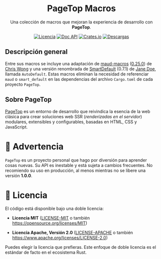<div align="center">

<h1>PageTop Macros</h1>

<p>Una colección de macros que mejoran la experiencia de desarrollo con <strong>PageTop</strong>.</p>

[![Licencia](https://img.shields.io/badge/license-MIT%2FApache-blue.svg?label=Licencia&style=for-the-badge)](#-license)
[![Doc API](https://img.shields.io/docsrs/pagetop-macros?label=Doc%20API&style=for-the-badge&logo=Docs.rs)](https://docs.rs/pagetop-macros)
[![Crates.io](https://img.shields.io/crates/v/pagetop-macros.svg?style=for-the-badge&logo=ipfs)](https://crates.io/crates/pagetop-macros)
[![Descargas](https://img.shields.io/crates/d/pagetop-macros.svg?label=Descargas&style=for-the-badge&logo=transmission)](https://crates.io/crates/pagetop-macros)

</div>

## Descripción general

Entre sus macros se incluye una adaptación de [maud-macros](https://crates.io/crates/maud_macros)
([0.25.0](https://github.com/lambda-fairy/maud/tree/v0.25.0/maud_macros)) de
[Chris Wong](https://crates.io/users/lambda-fairy) y una versión renombrada de
[SmartDefault](https://crates.io/crates/smart_default) (0.7.1) de
[Jane Doe](https://crates.io/users/jane-doe), llamada `AutoDefault`. Estas macros eliminan la
necesidad de referenciar `maud` o `smart_default` en las dependencias del archivo `Cargo.toml` de
cada proyecto `PageTop`.

## Sobre PageTop

[PageTop](https://docs.rs/pagetop) es un entorno de desarrollo que reivindica la esencia de la web
clásica para crear soluciones web SSR (*renderizadas en el servidor*) modulares, extensibles y
configurables, basadas en HTML, CSS y JavaScript.


# 🚧 Advertencia

`PageTop` es un proyecto personal que hago por diversión para aprender cosas nuevas. Su API es
inestable y está sujeta a cambios frecuentes. No recomiendo su uso en producción, al menos mientras
no se libere una versión **1.0.0**.


# 📜 Licencia

El código está disponible bajo una doble licencia:

  * **Licencia MIT**
    ([LICENSE-MIT](LICENSE-MIT) o también https://opensource.org/licenses/MIT)

  * **Licencia Apache, Versión 2.0**
    ([LICENSE-APACHE](LICENSE-APACHE) o también https://www.apache.org/licenses/LICENSE-2.0)

Puedes elegir la licencia que prefieras. Este enfoque de doble licencia es el estándar de facto en
el ecosistema Rust.
